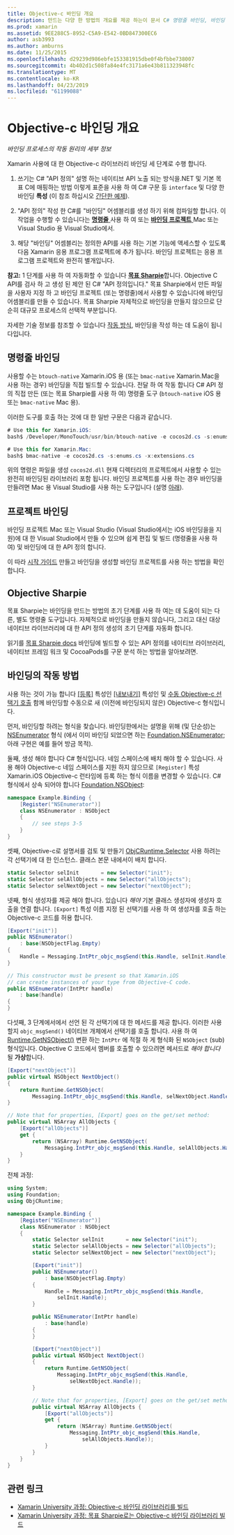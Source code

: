 ```yaml
---
title: Objective-c 바인딩 개요
description: 만드는 다양 한 방법의 개요를 제공 하는이 문서 C# 명령줄 바인딩, 바인딩 프로젝트 목표 Sharpie 등 Objective-c 코드에 대 한 바인딩. 또한 바인딩의 작동 하는 방법을 설명 합니다.
ms.prod: xamarin
ms.assetid: 9EE288C5-8952-C5A9-E542-0BD847300EC6
author: asb3993
ms.author: amburns
ms.date: 11/25/2015
ms.openlocfilehash: d29239d986ebfe153381915dbe0f4bfbbe738007
ms.sourcegitcommit: 4b402d1c508fa84e4fc3171a6e43b811323948fc
ms.translationtype: MT
ms.contentlocale: ko-KR
ms.lasthandoff: 04/23/2019
ms.locfileid: "61199088"
---
```

# <a name="overview-of-objective-c-bindings"></a>Objective-c 바인딩 개요

_바인딩 프로세스의 작동 원리의 세부 정보_

Xamarin 사용에 대 한 Objective-c 라이브러리 바인딩 세 단계로 수행 합니다.

1. 쓰기는 C# "API 정의" 설명 하는 네이티브 API 노출 되는 방식을.NET 및 기본 목표 C에 매핑하는 방법 이렇게 표준을 사용 하 여 C# 구문 등 `interface` 및 다양 한 바인딩 **특성** (이 참조 하십시오 [간단한 예제](~/cross-platform/macios/binding/objective-c-libraries.md#Binding_an_API)).

2. "API 정의" 작성 한 C#를 "바인딩" 어셈블리를 생성 하기 위해 컴파일할 합니다. 이 작업을 수행할 수 있습니다는 [ **명령줄** ](#commandline) 사용 하 여 또는 [ **바인딩 프로젝트** ](#bindingproject) Mac 또는 Visual Studio 용 Visual Studio에서.

3. 해당 "바인딩" 어셈블리는 정의한 API를 사용 하는 기본 기능에 액세스할 수 있도록 다음 Xamarin 응용 프로그램 프로젝트에 추가 됩니다.
  바인딩 프로젝트는 응용 프로그램 프로젝트와 완전히 별개입니다.

**참고:** 1 단계를 사용 하 여 자동화할 수 있습니다 [ **목표 Sharpie**](#objectivesharpie)합니다. Objective C API를 검사 하 고 생성 된 제안 된 C# "API 정의입니다." 목표 Sharpie에서 만든 파일을 사용자 지정 하 고 바인딩 프로젝트 (또는 명령줄)에서 사용할 수 있습니다에 바인딩 어셈블리를 만들 수 있습니다. 목표 Sharpie 자체적으로 바인딩을 만들지 않으므로 단순히 대규모 프로세스의 선택적 부분입니다.

자세한 기술 정보를 참조할 수 있습니다 [작동 방식](#howitworks), 바인딩을 작성 하는 데 도움이 됩니다입니다.

<a name="Command_Line_Bindings" /><a name="commandline" />

## <a name="command-line-bindings"></a>명령줄 바인딩

사용할 수는 `btouch-native` Xamarin.iOS 용 (또는 `bmac-native` Xamarin.Mac을 사용 하는 경우) 바인딩을 직접 빌드할 수 있습니다. 전달 하 여 작동 합니다 C# API 정의 직접 만든 (또는 목표 Sharpie를 사용 하 여) 명령줄 도구 (`btouch-native` iOS 용 또는 `bmac-native` Mac 용).


이러한 도구를 호출 하는 것에 대 한 일반 구문은 다음과 같습니다.

```csharp
# Use this for Xamarin.iOS:
bash$ /Developer/MonoTouch/usr/bin/btouch-native -e cocos2d.cs -s:enums.cs -x:extensions.cs
```

```csharp
# Use this for Xamarin.Mac:
bash$ bmac-native -e cocos2d.cs -s:enums.cs -x:extensions.cs
```

위의 명령은 파일을 생성 `cocos2d.dll` 현재 디렉터리의 프로젝트에서 사용할 수 있는 완전히 바인딩된 라이브러리 포함 됩니다. 바인딩 프로젝트를 사용 하는 경우 바인딩을 만들려면 Mac 용 Visual Studio를 사용 하는 도구입니다 (설명 [아래](#bindingproject)).


<a name="bindingproject" />

## <a name="binding-project"></a>프로젝트 바인딩

바인딩 프로젝트 Mac 또는 Visual Studio (Visual Studio에서는 iOS 바인딩을을 지원)에 대 한 Visual Studio에서 만들 수 있으며 쉽게 편집 및 빌드 (명령줄을 사용 하 여) 및 바인딩에 대 한 API 정의 합니다.

이 따라 [시작 가이드](~/cross-platform/macios/binding/objective-c-libraries.md#Getting_Started) 만들고 바인딩을 생성할 바인딩 프로젝트를 사용 하는 방법을 확인 합니다.

<a name="objectivesharpie" />

## <a name="objective-sharpie"></a>Objective Sharpie

목표 Sharpie는 바인딩을 만드는 방법의 초기 단계를 사용 하 여는 데 도움이 되는 다른, 별도 명령줄 도구입니다. 자체적으로 바인딩을 만들지 않습니다, 그리고 대신 대상 네이티브 라이브러리에 대 한 API 정의 생성의 초기 단계를 자동화 합니다.

읽기를 [목표 Sharpie docs](~/cross-platform/macios/binding/objective-sharpie/index.md) 바인딩에 빌드할 수 있는 API 정의를 네이티브 라이브러리, 네이티브 프레임 워크 및 CocoaPods를 구문 분석 하는 방법을 알아보려면.

<a name="howitworks" />

## <a name="how-binding-works"></a>바인딩의 작동 방법

사용 하는 것이 가능 합니다 [[등록]](xref:Foundation.RegisterAttribute) 특성인 [[내보내기]](xref:Foundation.ExportAttribute) 특성인 및 [수동 Objective-c 선택기 호출](~/ios/internals/objective-c-selectors.md) 함께 바인딩할 수동으로 새 (이전에 바인딩되지 않은) Objective-c 형식입니다.

먼저, 바인딩할 하려는 형식을 찾습니다. 바인딩한에서는 설명을 위해 (및 단순성)는 [NSEnumerator](https://developer.apple.com/iphone/library/documentation/Cocoa/Reference/Foundation/Classes/NSEnumerator_Class/Reference/Reference.html) 형식 (에서 이미 바인딩 되었으면 하는 [Foundation.NSEnumerator](xref:Foundation.NSEnumerator); 아래 구현은 예를 들어 방금 목적).

둘째, 생성 해야 합니다 C# 형식입니다. 네임 스페이스에 배치 해야 할 수 있습니다. 사용 해야 Objective-c 네임 스페이스를 지원 하지 않으므로 `[Register]` 특성 Xamarin.iOS Objective-c 런타임에 등록 하는 형식 이름을 변경할 수 있습니다. C# 형식에서 상속 되어야 합니다 [Foundation.NSObject](xref:Foundation.NSObject):

```csharp
namespace Example.Binding {
    [Register("NSEnumerator")]
    class NSEnumerator : NSObject
    {
        // see steps 3-5
    }
}
```

셋째, Objective-c로 설명서를 검토 및 만들기 [ObjCRuntime.Selector](xref:ObjCRuntime.Selector) 사용 하려는 각 선택기에 대 한 인스턴스. 클래스 본문 내에서이 배치 합니다.

```csharp
static Selector selInit       = new Selector("init");
static Selector selAllObjects = new Selector("allObjects");
static Selector selNextObject = new Selector("nextObject");
```

넷째, 형식 생성자를 제공 해야 합니다. 있습니다 *해야* 기본 클래스 생성자에 생성자 호출을 연결 합니다. `[Export]` 특성 이름 지정 된 선택기를 사용 하 여 생성자를 호출 하는 Objective-c 코드를 허용 합니다.

```csharp
[Export("init")]
public NSEnumerator()
    : base(NSObjectFlag.Empty)
{
    Handle = Messaging.IntPtr_objc_msgSend(this.Handle, selInit.Handle);
}
```

```csharp
// This constructor must be present so that Xamarin.iOS
// can create instances of your type from Objective-C code.
public NSEnumerator(IntPtr handle)
    : base(handle)
{
}
```

다섯째, 3 단계에서에서 선언 된 각 선택기에 대 한 메서드를 제공 합니다. 이러한 사용할지 `objc_msgSend()` 네이티브 개체에서 선택기를 호출 합니다. 사용 하 여 [Runtime.GetNSObject()](xref:ObjCRuntime.Runtime.GetNSObject*) 변환 하는 `IntPtr` 에 적절 하 게 형식화 된 `NSObject` (sub) 형식입니다. Objective C 코드에서 멤버를 호출할 수 있으려면 메서드로 *해야 합니다* 될 **가상**합니다.

```csharp
[Export("nextObject")]
public virtual NSObject NextObject()
{
    return Runtime.GetNSObject(
        Messaging.IntPtr_objc_msgSend(this.Handle, selNextObject.Handle));
}
```

```csharp
// Note that for properties, [Export] goes on the get/set method:
public virtual NSArray AllObjects {
    [Export("allObjects")]
    get {
        return (NSArray) Runtime.GetNSObject(
            Messaging.IntPtr_objc_msgSend(this.Handle, selAllObjects.Handle));
    }
}
```

전체 과정:

```csharp
using System;
using Foundation;
using ObjCRuntime;

namespace Example.Binding {
    [Register("NSEnumerator")]
    class NSEnumerator : NSObject
    {
        static Selector selInit       = new Selector("init");
        static Selector selAllObjects = new Selector("allObjects");
        static Selector selNextObject = new Selector("nextObject");

        [Export("init")]
        public NSEnumerator()
            : base(NSObjectFlag.Empty)
        {
            Handle = Messaging.IntPtr_objc_msgSend(this.Handle,
                selInit.Handle);
        }

        public NSEnumerator(IntPtr handle)
            : base(handle)
        {
        }

        [Export("nextObject")]
        public virtual NSObject NextObject()
        {
            return Runtime.GetNSObject(
                Messaging.IntPtr_objc_msgSend(this.Handle,
                    selNextObject.Handle));
        }

        // Note that for properties, [Export] goes on the get/set method:
        public virtual NSArray AllObjects {
            [Export("allObjects")]
            get {
                return (NSArray) Runtime.GetNSObject(
                    Messaging.IntPtr_objc_msgSend(this.Handle,
                        selAllObjects.Handle));
            }
        }
    }
}
```

## <a name="related-links"></a>관련 링크

- [Xamarin University 과정: Objective-c 바인딩 라이브러리를 빌드](https://university.xamarin.com/classes/track/all#building-an-objective-c-bindings-library)
- [Xamarin University 과정: 목표 Sharpie로는 Objective-c 바인딩 라이브러리 빌드](https://university.xamarin.com/classes/track/all#build-an-objective-c-bindings-library-with-objective-sharpie)